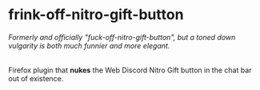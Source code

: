 # frink-off-nitro-gift-button
###### *Formerly and officially "fuck-off-nitro-gift-button", but a toned down vulgarity is both much funnier and more elegant.*
Firefox plugin that **nukes** the Web Discord Nitro Gift button in the chat bar out of existence.
